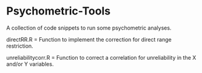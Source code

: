 # Psychometric-Tools
A collection of code snippets to run some psychometric analyses.

directRR.R = Function to implement the correction for direct range restriction.

unreliabilitycorr.R = Function to correct a correlation for unreliability in the X and/or Y variables.
